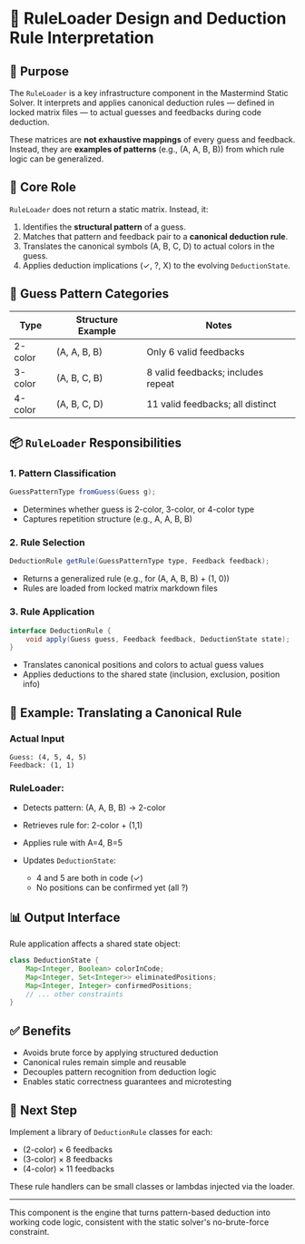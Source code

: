 # 🧩 RuleLoader Design and Deduction Rule Interpretation

## 🎯 Purpose

The `RuleLoader` is a key infrastructure component in the Mastermind Static Solver. It interprets and applies canonical deduction rules — defined in locked matrix files — to actual guesses and feedbacks during code deduction.

These matrices are **not exhaustive mappings** of every guess and feedback. Instead, they are **examples of patterns** (e.g., (A, A, B, B)) from which rule logic can be generalized.

## 🔄 Core Role

`RuleLoader` does not return a static matrix. Instead, it:

1. Identifies the **structural pattern** of a guess.
2. Matches that pattern and feedback pair to a **canonical deduction rule**.
3. Translates the canonical symbols (A, B, C, D) to actual colors in the guess.
4. Applies deduction implications (✓, ?, X) to the evolving `DeductionState`.

## 🧠 Guess Pattern Categories

| Type    | Structure Example | Notes                              |
| ------- | ----------------- | ---------------------------------- |
| 2-color | (A, A, B, B)      | Only 6 valid feedbacks             |
| 3-color | (A, B, C, B)      | 8 valid feedbacks; includes repeat |
| 4-color | (A, B, C, D)      | 11 valid feedbacks; all distinct   |

## 📦 `RuleLoader` Responsibilities

### 1. Pattern Classification

```java
GuessPatternType fromGuess(Guess g);
```

* Determines whether guess is 2-color, 3-color, or 4-color type
* Captures repetition structure (e.g., A, A, B, B)

### 2. Rule Selection

```java
DeductionRule getRule(GuessPatternType type, Feedback feedback);
```

* Returns a generalized rule (e.g., for (A, A, B, B) + (1, 0))
* Rules are loaded from locked matrix markdown files

### 3. Rule Application

```java
interface DeductionRule {
    void apply(Guess guess, Feedback feedback, DeductionState state);
}
```

* Translates canonical positions and colors to actual guess values
* Applies deductions to the shared state (inclusion, exclusion, position info)

## 📘 Example: Translating a Canonical Rule

### Actual Input

```text
Guess: (4, 5, 4, 5)
Feedback: (1, 1)
```

### RuleLoader:

* Detects pattern: (A, A, B, B) → 2-color
* Retrieves rule for: 2-color + (1,1)
* Applies rule with A=4, B=5
* Updates `DeductionState`:

    * 4 and 5 are both in code (✓)
    * No positions can be confirmed yet (all ?)

## 📊 Output Interface

Rule application affects a shared state object:

```java
class DeductionState {
    Map<Integer, Boolean> colorInCode;
    Map<Integer, Set<Integer>> eliminatedPositions;
    Map<Integer, Integer> confirmedPositions;
    // ... other constraints
}
```

## ✅ Benefits

* Avoids brute force by applying structured deduction
* Canonical rules remain simple and reusable
* Decouples pattern recognition from deduction logic
* Enables static correctness guarantees and microtesting

## 🚧 Next Step

Implement a library of `DeductionRule` classes for each:

* (2-color) × 6 feedbacks
* (3-color) × 8 feedbacks
* (4-color) × 11 feedbacks

These rule handlers can be small classes or lambdas injected via the loader.

---

This component is the engine that turns pattern-based deduction into working code logic, consistent with the static solver's no-brute-force constraint.
